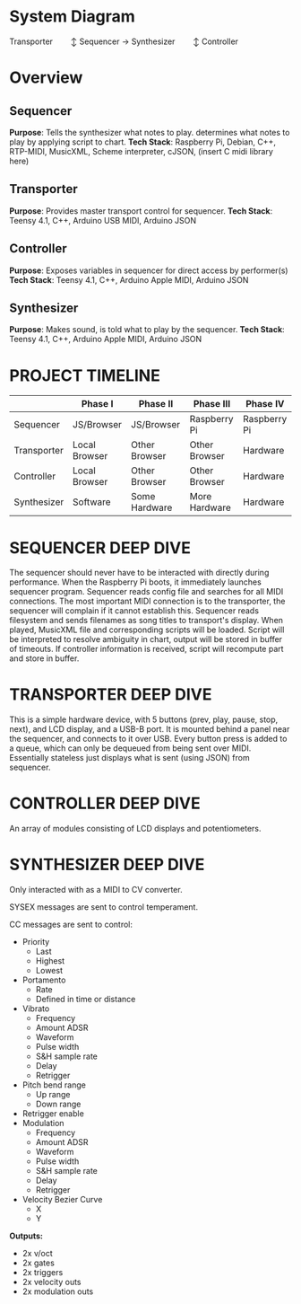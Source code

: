 # System Diagram
Transporter
&emsp;&emsp;↕
Sequencer → Synthesizer
&emsp;&emsp;↕
Controller

# Overview
## Sequencer
**Purpose**: Tells the synthesizer what notes to play. determines what notes to play by applying script to chart.
**Tech Stack**: Raspberry Pi, Debian, C++, RTP-MIDI, MusicXML, Scheme interpreter, cJSON, (insert C midi library here)
 ## Transporter
**Purpose**: Provides master transport control for sequencer. 
**Tech Stack**: Teensy 4.1, C++, Arduino USB MIDI, Arduino JSON
 ## Controller
**Purpose**: Exposes variables in sequencer for direct access by performer(s)
**Tech Stack**: Teensy 4.1, C++, Arduino Apple MIDI, Arduino JSON
## Synthesizer
**Purpose**: Makes sound, is told what to play by the sequencer.
**Tech Stack**: Teensy 4.1, C++, Arduino Apple MIDI, Arduino JSON

# PROJECT TIMELINE
|            |Phase I      |Phase II     |Phase III    |Phase IV    |
|------------|-------------|-------------|-------------|------------|
|Sequencer   |JS/Browser   |JS/Browser   |Raspberry Pi |Raspberry Pi|
|Transporter |Local Browser|Other Browser|Other Browser|Hardware    |
|Controller  |Local Browser|Other Browser|Other Browser|Hardware    |
|Synthesizer |Software     |Some Hardware|More Hardware|Hardware    |

# SEQUENCER DEEP DIVE
The sequencer should never have to be interacted with directly during performance.
When the Raspberry Pi boots, it immediately launches sequencer program.
Sequencer reads config file and searches for all MIDI connections.
The most important MIDI connection is to the transporter, the sequencer will complain if it cannot establish this.
Sequencer reads filesystem and sends filenames as song titles to transport's display.
When played, MusicXML file and corresponding scripts will be loaded.
Script will be interpreted to resolve ambiguity in chart, output will be stored in buffer of timeouts.
If controller information is received, script will recompute part and store in buffer.

# TRANSPORTER DEEP DIVE
This is a simple hardware device, with 5 buttons (prev, play, pause, stop, next), and LCD display, and a USB-B port.
It is mounted behind a panel near the sequencer, and connects to it over USB.
Every button press is added to a queue, which can only be dequeued from being sent over MIDI.
Essentially stateless just displays what is sent (using JSON) from sequencer.

# CONTROLLER DEEP DIVE
An array of modules consisting of LCD displays and potentiometers.

# SYNTHESIZER DEEP DIVE

Only interacted with as a MIDI to CV converter.

SYSEX messages are sent to control temperament.

CC messages are sent to control:
- Priority
	- Last
	- Highest
	- Lowest
- Portamento
	- Rate
	- Defined in time or distance
- Vibrato
	- Frequency
	- Amount ADSR
	- Waveform
	- Pulse width
	- S&H sample rate
	- Delay  
	- Retrigger
- Pitch bend range
	- Up range
	- Down range
- Retrigger enable
- Modulation 
	- Frequency  
	- Amount ADSR  
	- Waveform  
	- Pulse width  
	- S&H sample rate  
	- Delay
	- Retrigger
- Velocity Bezier Curve
	- X
	- Y

**Outputs:**
- 2x v/oct
- 2x gates
- 2x triggers
- 2x velocity outs
- 2x modulation outs
